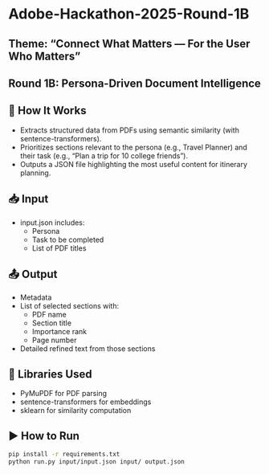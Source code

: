 # Adobe-Hackathon-2025-Round-1B
## Theme: “Connect What Matters — For the User Who Matters”
## Round 1B: Persona-Driven Document Intelligence

## 🚀 How It Works

- Extracts structured data from PDFs using semantic similarity (with sentence-transformers).
- Prioritizes sections relevant to the persona (e.g., Travel Planner) and their task (e.g., “Plan a trip for 10 college friends”).
- Outputs a JSON file highlighting the most useful content for itinerary planning.

## 📥 Input
- input.json includes:
  - Persona
  - Task to be completed
  - List of PDF titles

## 📤 Output
- Metadata
- List of selected sections with:
  - PDF name
  - Section title
  - Importance rank
  - Page number
- Detailed refined text from those sections

## 🧠 Libraries Used
- PyMuPDF for PDF parsing
- sentence-transformers for embeddings
- sklearn for similarity computation

## ▶ How to Run

```bash
pip install -r requirements.txt
python run.py input/input.json input/ output.json
